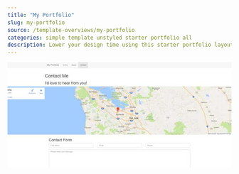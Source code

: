 ```yaml
---
title: "My Portfolio"
slug: my-portfolio
source: /template-overviews/my-portfolio
categories: simple template unstyled starter portfolio all
description: Lower your design time using this starter portfolio layout for creatives.
---
```


<img src="/img/my-portfolio.jpg" class="img-fluid" alt="My Portfolio Starter Bootstrap Layout">